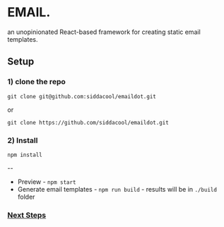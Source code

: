 # EMAIL.

an unopinionated React-based framework for creating static email templates.

## Setup
### 1) clone the repo

`git clone git@github.com:siddacool/emaildot.git` 

or

`git clone https://github.com/siddacool/emaildot.git`

### 2) Install

`npm install`

--

- Preview - `npm start`
- Generate email templates - `npm run build` - results will be in `./build` folder


### [Next Steps](https://github.com/siddacool/emaildot/wiki "Documentation ")

